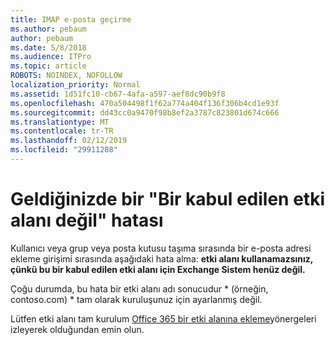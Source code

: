 ```yaml
---
title: IMAP e-posta geçirme
ms.author: pebaum
author: pebaum
ms.date: 5/8/2018
ms.audience: ITPro
ms.topic: article
ROBOTS: NOINDEX, NOFOLLOW
localization_priority: Normal
ms.assetid: 1d51fc10-cb67-4afa-a597-aef8dc90b9f8
ms.openlocfilehash: 470a504498f1f62a774a404f136f306b4cd1e93f
ms.sourcegitcommit: dd43cc0a9470f98b8ef2a3787c823801d674c666
ms.translationtype: MT
ms.contentlocale: tr-TR
ms.lasthandoff: 02/12/2019
ms.locfileid: "29911288"
---
```

# <a name="when-you-get-a-not-an-accepted-domain-error"></a>Geldiğinizde bir "Bir kabul edilen etki alanı değil" hatası

Kullanıcı veya grup veya posta kutusu taşıma sırasında bir e-posta adresi ekleme girişimi sırasında aşağıdaki hata alma: **etki alanı kullanamazsınız, çünkü bu bir kabul edilen etki alanı için Exchange Sistem henüz değil.**
  
Çoğu durumda, bu hata bir etki alanı adı sonucudur * (örneğin, contoso.com) * tam olarak kuruluşunuz için ayarlanmış değil. 
  
Lütfen etki alanı tam kurulum [Office 365 bir etki alanına ekleme](https://support.office.com/article/6383f56d-3d09-4dcb-9b41-b5f5a5efd611)yönergeleri izleyerek olduğundan emin olun.
  

